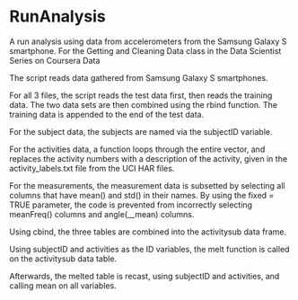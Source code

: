 # RunAnalysis
A run analysis using data from accelerometers from the Samsung Galaxy S smartphone. For the Getting and Cleaning Data class in the Data Scientist Series on Coursera Data

The script reads data gathered from Samsung Galaxy S smartphones.

For all 3 files, the script reads the test data first, then reads the training data. The two data sets are then combined using the rbind function. The training data is appended to the end of the test data.

For the subject data, the subjects are named via the subjectID variable.

For the activities data, a function loops through the entire vector, and replaces the activity numbers with a description of the activity, given in the activity_labels.txt file from the UCI HAR files.

For the measurements, the measurement data is subsetted by selecting all columns that have mean() and std() in their names. By using the fixed = TRUE parameter, the code is prevented from incorrectly selecting meanFreq() columns and angle(__mean) columns.

Using cbind, the three tables are combined into the activitysub data frame.

Using subjectID and activities as the ID variables, the melt function is called on the activitysub data table.

Afterwards, the melted table is recast, using subjectID and activities, and calling mean on all variables.
